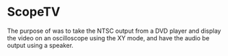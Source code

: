 # ScopeTV
The purpose of was to take the NTSC output from a DVD player and display the video on an oscilloscope using the XY mode, and have the audio be output using a speaker. 

